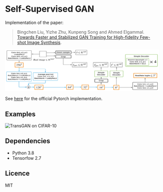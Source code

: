 # Self-Supervised GAN
Implementation of the paper:

> Bingchen Liu, Yizhe Zhu, Kunpeng Song and Ahmed Elgammal. [Towards Faster and Stabilized GAN Training for High-fidelity Few-shot Image Synthesis](https://arxiv.org/abs/2101.04775). 

![Architecture](./images/disc_arch.png)

See [here](https://github.com/odegeasslbc/FastGAN-pytorch) for the official Pytorch implementation.

## Examples
![](images/animation_1.gif "TransGAN on CIFAR-10")


## Dependencies
- Python 3.8
- Tensorfow 2.7


## Licence
MIT
